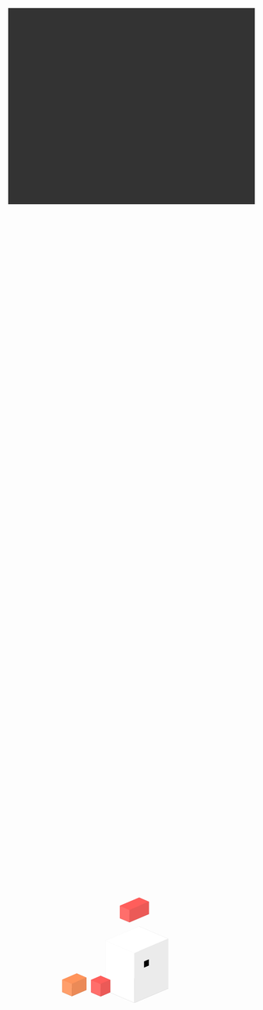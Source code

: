 <div class="example example22">
<div class="example__view">
  <div class="chicken">
    <!-- head	 -->
    <div class="cube chicken__head"><div></div></div>
    <div class="cube chicken__beak"><div></div></div>
    <div class="cube chicken__wattle"><div></div></div>
    <div class="cube chicken__comb"><div></div></div>
  </div>
</div>
</div>

<style>
  .example22 .example__view {
    height: 400px;
    background-color: #333333;
  }

  .example22 .chicken {
    --red: #FF5E5B;
    --white: #FFFFFF;
    --orange: #ff945b;

    font-size: 1em;
    top: 50%; left: 50%;

    transform-style: preserve-3d;
    transform-origin: -1em 2em;
    transform: rotateX(65deg) rotateZ(45deg);
  }
  .example22 .chicken, .example22 .chicken div, .example22 .chicken div::before, .example22 .chicken div::after {
    content: '';
    position: absolute;
    transform-style: preserve-3d;
  }


  /* basic smart cube ---> */
  .example22 .cube {
    width: var(--x); height: var(--y);
    background-color: color-mix(in srgb, var(--color) 50%, #333333);
  }
    .example22 .cube::before {
      width: 100%; height: var(--z);
      background-color: color-mix(in srgb, var(--color) 70%, #333333);
      transform-origin: top center;
      rotate: x 90deg;
    }
    .example22 .cube::after {
      width: 100%; height: var(--z);
      background-color: color-mix(in srgb, var(--color) 90%, white);
      translate: 0 var(--y);
      transform-origin: top center;
      rotate: x 90deg;
    }
    .example22 .cube > div {
      width: 100%; height: 100%;
      background-color: var(--color);
      translate: 0 0 var(--z);
    }
      .example22 .cube > div::before {
        width: var(--z); height: 100%;
        background-color: color-mix(in srgb, var(--color) 90%, #333333);
        transform-origin: left center;
        rotate: y 90deg;
      }
      .example22 .cube > div::after {
        width: var(--z); height: 100%;
        background-color: color-mix(in srgb, var(--color) 90%, #333333);
        transform-origin: left center;
        rotate: y 90deg;
        translate: var(--x);
      }
  /* <--- basic smart cube */


  .example22 .chicken__head {
    --x: 6em; --y: 7em; --z: 8em;
    --color: var(--white);
  }
  .example22 .chicken__head > div::before,
  .example22 .chicken__head > div::after {
    background-image: linear-gradient(black, black);
    background-position: 2em 4em;
    background-size: 1em 1em;
    background-repeat: no-repeat;
  }

  .example22 .chicken__beak {
    --x: 2em; --y: 3em; --z: 2em;
    translate: 2em 15em 4em;
    --color: var(--orange);
    animation: example22ChickenBeak 2s ease infinite alternate;
  }
  @keyframes example22ChickenBeak {
    to { translate: 2em 7em 4em; }
  }

  .example22 .chicken__wattle {
    --x: 2em; --y: 2em; --z: 2em;
    translate: 2em 10em 2em;
    --color: var(--red);
    animation: example22ChickenWattle 2s ease infinite alternate;
  }
  @keyframes example22ChickenWattle {
    to { translate: 2em 7em 2em; }
  }

  .example22 .chicken__comb {
    --x: 2em; --y: 4em; --z: 2em;
    translate: 2em 2em 12em;
    --color: var(--red);
    animation: example22ChickenComb 2s ease infinite alternate;
  }
  @keyframes example22ChickenComb {
    to { translate: 2em 2em 8em; }
  }
</style>